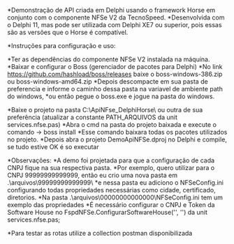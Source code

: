 *Demonstração de API criada em Delphi usando o framework Horse em conjunto com o componente NFSe V2 da TecnoSpeed.
*Desenvolvida com o Delphi 11, mas pode ser utilizada com Delphi XE7 ou superior, pois essas são as versões que o Horse é compatível.

*Instruções para configuração e uso:

*Ter as dependências do componente NFSe V2 instalada na máquina.
*Baixar e configurar o Boss (gerenciador de pacotes para Delphi)
*No link https://github.com/hashload/boss/releases baixe o boss-windows-386.zip ou boss-windows-amd64.zip
*Depois descompacte em sua pasta de preferencia e informe o caminho dessa pasta na variavel de ambiente path do windows, 
*ou então pegue o boss.exe e jogue na pasta do windows.

*Baixe o projeto na pasta C:\ApiNFse_DelphiHorse\ ou outra de sua preferência (atualizar a constante PATH_ARQUIVOS da unit services.nfse.pas)
*Abra o cmd na pasta do projeto baixada e execute o comando -> boss install
*Esse comando baixara todas os pacotes utilizados no projeto. 
*Depois abra o projeto DemoApiNFSe.dproj no Delphi e compile, se tudo estive OK é so executar

*Observações:
*A demo foi projetada para que a configuração de cada CNPJ fique na sua respectiva pasta.
*Por exemplo, quero utilizar para o CNPJ 99999999999999, então eu crio uma nova pasta em .\arquivos\99999999999999\ 
*e nessa pasta eu adiciono o NFSeConfig.ini configurando todas propriedades necessárias como cidade, certificado, diretorios. 
*Na pasta .\arquivos\00000000000000\NFSeConfig.ini tem um exemplo das propriedades
*É necessário configurar o CNPJ e Token da Software House no FspdNFSe.ConfigurarSoftwareHouse('', '') da unit services.nfse.pas;

*Para testar as rotas utilize a collection postman disponibilizada
